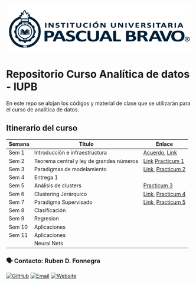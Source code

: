 
<center> <img src="Images/iupb_logo.png" width="500px"/> </center>


# Repositorio Curso Analítica de datos - IUPB

En este repo se alojan los códigos y material de clase que se utilizarán para el curso de analítica de datos. 


## Itinerario del curso

| Semana | Título | Enlace |
|---|---|---|
| Sem 1  | Introducción e infraestructura | [Acuerdo](https://drive.google.com/file/d/11paNIQki_Kevf3In5SLwaYnS3b77iPca/view), [Link](https://docs.google.com/presentation/d/137RJFWS8mQjaWugO7EcMGUhRBeToeU6AOgmpAwaHqG8/edit?usp=sharing)
| Sem 2  | Teorema central y ley de grandes números | [Link](https://docs.google.com/presentation/d/1f4w80HbtQPWiXKut-2Ezepie1Rrp4PiCMNZJSaiMwD0/edit?usp=sharing) [Practicum 1](https://github.com/rubenfonnegra/analitica_datos/blob/master/Sem_2/Practicum_1.ipynb) 
| Sem 3  | Paradigmas de modelamiento | [Link](https://docs.google.com/presentation/d/1ppdv35H4vk97xD9pP0X91SxHxBQbrRRxuMEP2RDeZeA/edit?usp=sharing), [Practicum 2](https://github.com/rubenfonnegra/analitica_datos/blob/master/Sem_3/Practicum_2.ipynb)
| Sem 4  | Entrega 1
| Sem 5  | Análisis de clusters | [Practicum 3](https://github.com/rubenfonnegra/analitica_datos/blob/master/Sem_5/Practicum_3.ipynb)
| Sem 6  | Clustering Jerárquico | [Link](https://docs.google.com/presentation/d/1XphOGfcw0bueFupyQtosTo5LL90sZ0dkJA32r4JiIYg/edit?usp=sharing), [Practicum 4](https://github.com/rubenfonnegra/analitica_datos/blob/master/Sem_6/Practicum_4.ipynb)
| Sem 7  | Paradigma Supervisado | [Link](https://docs.google.com/presentation/d/1I4cHCa8T4lMJbxHHbIRzySzkS2A_rfDb8gpnQ2oMoZE), [Practicum 5](https://github.com/rubenfonnegra/analitica_datos/blob/master/Sem_7/Practicum_5.ipynb)
| Sem 8  | Clasificación | 
| Sem 9  | Regresion | 
| Sem 10 | Aplicaciones | 
| Sem 11 | Aplicaciones | 
|        | Neural Nets | 



### 🗣️ Contacto: Ruben D. Fonnegra

  [![GitHub](https://img.shields.io/badge/github-%23121011.svg?style=for-the-badge&logo=github&logoColor=white)](https://github.com/rubenfonnegra) 
  [![Email](https://img.shields.io/badge/Email-c14438?style=for-the-badge&logo=gmail&logoColor=white)](mailto:ruben.fonnegra@pascuabravo.edu.co "Connect via Email")
  [![Website](https://img.shields.io/badge/website-%230070D1.svg?style=for-the-badge&logo=About.me&logoColor=white)](https://rubenfonnegra.github.io/)
